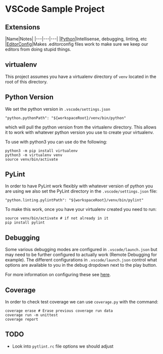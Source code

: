 # VSCode Sample Project

## Extensions

|Name|Notes|
|---|---|---|
|[Python](https://marketplace.visualstudio.com/items?itemName=donjayamanne.python)|Intellisense, debugging, linting, etc
|[EditorConfig](https://marketplace.visualstudio.com/items?itemName=EditorConfig.EditorConfig)|Makes .editorconfig files work to make sure we keep our editors from doing stupid things.

## virtualenv

This project assumes you have a virtualenv directory of `venv` located in the root of this directory. 

## Python Version

We set the python version in `.vscode/settings.json`
```
"python.pythonPath": "${workspaceRoot}/venv/bin/python"
```
which will pull the python version from the virtualenv directory. This allows it to work with whatever python version you use to create your virtualenv. 

To use with python3 you can use do the following:
```
python3 -m pip install virtualenv
python3 -m virtualenv venv
source venv/bin/activate
``` 

## PyLint

In order to have PyLint work flexibly with whatever version of python you are using we also set the PyLint directory in the `.vscode/settings.json` file:

```
"python.linting.pylintPath": "${workspaceRoot}/venv/bin/pylint"
```
To make this work, once you have your virtualenv created you need to run:
```
source venv/bin/activate # if not already in it
pip install pylint
```

## Debugging
Some various debugging modes are configured in `.vscode/launch.json` but may need to be further configured to actually work (Remote Debugging for example).
The different configurations in `.vscode/launch.json` control what options are available to you in the debug dropdown next to the play button. 

For more information on configuring these see [here](https://github.com/DonJayamanne/pythonVSCode/wiki/Debugging). 

## Coverage
In order to check test coverage we can use `coverage.py` with the command:
```
coverage erase # Erase previous coverage run data
coverage run -m unittest 
coverage report
```

## TODO
* Look into `pytlint.rc` file options we should adjust 
